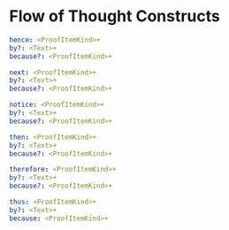 # Flow of Thought Constructs


```yaml
hence: <ProofItemKind>+
by?: <Text>+
because?: <ProofItemKind>+
```

```yaml
next: <ProofItemKind>+
by?: <Text>+
because?: <ProofItemKind>+
```

```yaml
notice: <ProofItemKind>+
by?: <Text>+
because?: <ProofItemKind>+
```

```yaml
then: <ProofItemKind>+
by?: <Text>+
because?: <ProofItemKind>+
```

```yaml
therefore: <ProofItemKind>+
by?: <Text>+
because?: <ProofItemKind>+
```

```yaml
thus: <ProofItemKind>+
by?: <Text>+
because: <ProofItemKind>+
```

